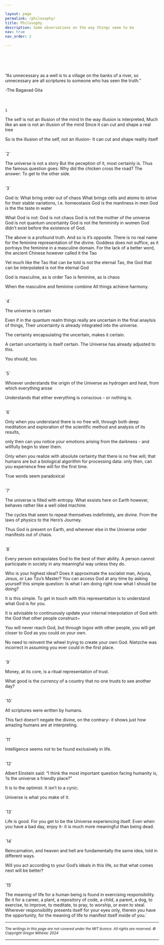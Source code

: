 ```yaml
---

layout: page
permalink: /philosophy/
title: Philosophy
description: Some observations on the way things seem to be
nav: true
nav_order: 2

---
```


<br>
<br>
<br>
<br>
“As unnecessary as a well is to a village on the banks of a river, so unnecessary are all scriptures to someone who has seen the truth.”

-The Bagavad Gita
<br>
<br>
<br>
<br>
`1`

The self is not an illusion of the mind In the way illusion is interpreted, Much like an axe is not an illusion of the mind Since it can cut and shape a real tree

So is the illusion of the self, not an illusion- It can cut and shape reality itself

<br>
`2`

The universe is not a story But the peception of it, most certainly is. Thus the famous question goes: Why did the chicken cross the road? The answer: To get to the other side.

<br>
`3`

God is: What bring order out of chaos What brings cells and atoms to strive for their stable variations, I.e. homeostasis God is the manliness in men God is the the taste in water

What God is not: God is not chaos God is not the mother of the universe God is not quantum uncertainty God is not the femininity in women God didn’t exist before the existence of God.

The above is a profound truth. And so is it’s opposite. There is no real name for the feminine representation of the divine. Goddess does not suffice, as it portrays the feminine in a masculine domain. For the lack of a better word, the ancient Chinese however called it the Tao

Yet much like the Tao that can be told is not the eternal Tao, the God that can be interpolated is not the eternal God

God is masculine, as is order Tao is feminine, as is chaos

When the masculine and feminine combine All things achieve harmony.

<br>
`4`

The universe is certain

Even if in the quantum realm things really are uncertain in the final anaylsis of things, Their uncertainty is already integrated into the universe.

The certainty encapsulating the uncertain, makes it certain.

A certain uncertainty is itself certain. The Universe has already adjusted to this.

You should, too.

<br>
`5`

Whoever understands the origin of the Universe as hydrogen and heat, from which everything arose

Understands that either everything is conscious - or nothing is.

<br>
`6`

Only when you understand there is no free will, through both deep meditation and exploration of the scientific method and analysis of its results,

only then can you notice your emotions arising from the darkness - and willfully begin to steer them.

Only when you realize with absolute certainty that there is no free will; that humans are but a biological algorithm for processing data:
only then, can you experience free will for the first time.

True words seem paradoxical

<br>
`7`

The universe is filled with entropy. What exsists here on Earth however, behaves rather like a well oiled machine.

The cycles that seem to repeat themselves indefinitely, are divine. From the laws of physics to the Hero’s Journey.

Thus God is present on Earth,
and wherever else in the Universe order manifests out of chaos.

<br>
`8`

Every person extrapolates God to the best of their ability. A person cannot participate in society in any meaningful way unless they do.

Who is your highest ideal? Does it approximate the socialist man, Arjuna, Jesus, or Lao Tzu’s Master? You can access God at any time by asking yourself this simple question: Is what I am doing right now what I should be doing?

It is this simple. To get in touch with this representation is to understand what God is for you.

It is advisable to continuously update your internal interpolation of God with the God that other people construct~

You will never reach God, but through logos with other people, you will get closer to God as you could on your own.

No need to reinvent the wheel trying to create your own God. Nietzche was incorrect in assuming you ever could in the first place.

<br>
`9`

Money, at its core, is a ritual representation of trust.

What good is the currency of a country that no one trusts to see another day?

<br>
`10`

All scriptures were written by humans.

This fact doesn’t negate the divine, on the contrary- it shows just how amazing humans are at interpreting.

<br>
`11`

Intelligence seems not to be found exclusively in life.

<br>
`12`

Albert Einstein said: “I think the most important question facing humanity is, ‘Is the universe a friendly place?”

It is to the optimist. It isn’t to a cynic.

Universe is what you make of it.

<br>
`13`

Life is good. For you get to be the Universe experiencing itself. Even when you have a bad day, enjoy it- it is much more meaningful than being dead.

<br>
`14`

Reincarnation, and heaven and hell are fundamentally the same idea, told in different ways.

Will you act according to your God’s ideals in this life, so that what comes next will be better?

<br>
`15`

The meaning of life for a human being is found in exercising responsibility. Be it for a career, a plant, a repository of code, a child, a parent, a dog, to exercise, to improve, to meditate, to pray, to worship, or even to steal. Wherever responsibility presents itself for your eyes only, therein you have the opportunity, for the meaning of life to manifest itself inside of you.`


---

<small><i>The writings in this page are not covered under the MIT licence. All rights are reserved. © Copyright Gregor Mihelac 2024</i></small>

---

